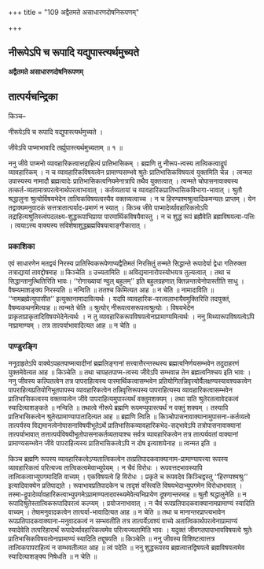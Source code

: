 +++
title = "109 अद्वैतमते असाधारणदोषनिरूपणम्"

+++


## नीरूपेऽपि च रूपादि यद्युपास्त्यर्थमुच्यते

**अद्वैतमते असाधारणदोषनिरूपणम्**

## **तात्पर्यचन्द्रिका**

किञ्च–

नीरूपेऽपि च रूपादि यद्युपास्त्यर्थमुच्यते ।

जीवेऽपि पाप्माभावादि तर्ह्युपास्त्यर्थमुच्यताम् ॥ १ ॥

ननु जीवे पाप्मनो व्यावहारिकत्वात्तद्राहित्यं प्रातिभासिकम् । ब्रह्मणि तु नीरूप-त्वस्य तात्विकत्वाद्रूपं व्यावहारिकम् । न च व्यावहारिकविषयत्वेन प्रामाण्यसम्भवे श्रुतेः प्रातिभासिकविषयत्वं युक्तमिति चेन्न । त्वन्मत उपास्यस्य नामादौ ब्रह्मत्वादेः प्रातिभासिकत्वनियमेनात्रापि तथैव युक्तत्वात् । त्वन्मते चोपासनावाक्यस्य तत्कर्त-व्यतामात्रपरत्वेनार्थपरत्वाभावात् । कर्तव्यतायां च व्यावहारिकप्रातिभासिकविभागा-भावात् । श्रुतौ श्रद्धालुना श्रुत्योर्विषयभेदेन तात्विकविषयत्वस्यैव वक्तव्यत्वाच्च । न च हिरण्यश्मश्रुत्वादिकमन्यतः प्राप्तम् । येन तद्वाक्यमनुवादकं सत्तत्रातात्पर्याद-प्रमाणं न स्यात् । किञ्च जीवे पाप्मादेर्व्यावहारिकत्वेऽपि तद्राहित्यश्रुतिस्त्वंपदलक्ष्य-शुद्धरूपाभिप्राया पारमार्थिकविषयैवास्तु । न च शुद्धं रूपं ब्रह्मैवेति ब्रह्मविषयत्वा-पत्तिः । त्वयाऽस्य वाक्यस्य सविशेषाशुद्धब्रह्मविषयत्वाङ्गीकारात् ।

### **प्रकाशिका**

एवं साधारणेन मतद्वयं निरस्य प्रातिस्विकरूपेणाप्यद्वैतिमतं निरसितुं तन्मते सिद्धान्ते रूपादेर्या द्वेधा गतिरुक्ता तत्राद्यायां तावद्दोषमाह ॥ किञ्चेति ॥ उच्यतामिति ॥ अविद्यमानारोपस्योभयत्र तुल्यत्वात् । तथा च सिद्धान्तानुत्थितिरिति भावः। ‘‘रोगाख्यायां ण्वुल् बहुलम्’’ इति बहुलग्रहणात् क्तिन्नन्तत्वेनोपास्तीति साधु । वैषम्यमाशङ्क्य निरस्यति ॥ नन्विति ॥ ततश्च किमित्यत आह ॥ न चेति ॥ नामादाविति ॥ ‘‘नामब्रह्मेत्युपासीत’’ इत्युक्तनामादावित्यर्थः । यदपि व्यावहारिक-परत्वलाभायैवमुक्तिरिति तदयुक्तं, वैषम्यकथनमित्याह ॥ त्वन्मते चेति ॥ श्रुत्योर् नीरूपत्वसरूपत्वश्रुत्योः । विषयभेदेन प्राकृताप्राकृतादिविषयभेदेनेत्यर्थः । न तु व्यावहारिकरूपविषयत्वेनाप्रामाण्यमित्यर्थः । ननु मिथ्यारूपविषयत्वेऽपि नाप्रामाण्यम् । तत्र तात्पर्याभावादित्यत आह ॥ न चेति ॥

### **पाण्डुरङ्गि**

ननूदाहृतेऽपि वाक्येऽपहतपाप्मत्वादीनां ब्रह्मलिङ्गानां सत्त्वात्तैरन्तस्थस्य ब्रह्मत्वनिर्णयसम्भवेन तदुदाहरणं युक्तमेवेत्यत आह ॥ किञ्चेति ॥ तथा चापहतपाप्म-त्वस्य जीवेऽपि सम्भवान्न तेन ब्रह्मत्वनिश्चय इति भावः । ननु जीवस्य कल्पितत्वेन तत्र पापराहित्यस्य पारमार्थिकत्वासम्भवेन प्रतियोगितन्निवृत्त्योर्वैलक्षण्यस्यावश्यकत्वेन पापराहित्यप्रतियोगिभूतपापस्य व्यावहारिकत्वेन तन्निवृत्तिरूपस्य पापराहित्यस्य व्यावहारिकत्वासम्भवेन प्रातिभासिकत्वस्य वक्तव्यत्वेन जीवे पापराहित्यमुपास्त्यर्थं वक्तुमशक्यम् । तथा सति श्रुतेरतत्वावेदकत्वं स्यादित्याशङ्कते ॥ नन्विति ॥ तथात्वे नीरूपे ब्रह्मणि रूपमप्युपास्त्यर्थं न वक्तुं शक्यम् । तस्यापि प्रातिभासिकत्वेन श्रुतेरप्रामाण्यापातादित्यत आह ॥ ब्रह्मणि त्विति ॥ किञ्चोपासनावाक्यानामुपासना-कर्तव्यत्वे तात्पर्यस्य विद्यमानत्वेनोपासनाविषयीभूतेऽर्थे प्रातिभासिकव्यावहारिकभेद-सद्भावेऽपि तत्रोपासनावाक्यानां तात्पर्याभावात् तत्तात्पर्यविषयीभूतोपासनाकर्तव्यतायाश्च सर्वत्र व्यावहारिकत्वेन तत्र तात्पर्यवतां वाक्यानां प्रामाण्यसम्भवेन जीवे पापराहित्यस्य प्रातिभासिकत्वेऽपि न दोष इत्याशयेनाह ॥ त्वन्मत इति ॥

किञ्च ब्रह्मणि रूपस्य व्यावहारिकत्वेऽप्यतात्विकत्वेन तत्प्रतिपादकवाक्यानाम-प्रामाण्यापत्त्या रूपस्य व्यावहारिकत्वं परित्यज्य तात्विकत्वमेवाभ्युपेयम् । न चैवं विरोधः । रूपवत्तदभावस्यापि तात्विकत्वाभ्युपगमादिति वाच्यम् । एकविषयत्वे हि विरोधः । प्रकृते च रूपवदेव किञ्चिद्वस्तु ‘‘हिरण्यश्मश्रुः’’ इत्यादिवाक्येन प्रतिपाद्यते । रूपाभावप्रतिपादकेन च तादृशं वस्त्विति विषयभेदाभ्युपगमेन विरोधाभावात् । तस्मा-द्रूपादेर्व्यावहारिकत्वाभ्युपगमेऽप्रामाण्यतादवस्थ्यमेवेत्यभिप्रायेण दूषणान्तरमाह ॥ श्रुतौ श्रद्धालुनेति ॥ न रूपादिश्रुतेस्तात्विकरूपादिपरत्वं कल्प्यम् । प्रयोजनाभावात् । न चैवं रूपप्रतिपादकवाक्यानामप्रामाण्यं स्यादिति वाच्यम् । तेषामनुवादकत्वेन तात्पर्या-भावादित्यत आह ॥ न चेति ॥ तथा च मानान्तरप्राप्त्यभावेन रूपप्रतिपादकवाक्याना-मनुवादकत्वं न सम्भवतीति तत्र तात्पर्येऽवश्यं वाच्ये अतात्विकार्थपरत्वेनाप्रामाण्यं स्यादेवेति तत्परिहारार्थं रूपादेर्व्यावहारिकत्वमेव परित्यज्यतामिति भावः । यदुक्तं जीवगतपापाभावविषयत्वे श्रुतेः प्रातिभासिकविषयत्वेनाप्रामाण्यं स्यादिति तद्दूषयति ॥ किञ्चेति ॥ ननु जीवस्य विशिष्टत्वात्तत्र तात्विकपापराहित्यं न सम्भवतीत्यत आह ॥ त्वं पदेति ॥ ननु शुद्धरूपस्य ब्रह्मत्वात्तद्विषयत्वे ब्रह्मविषयत्वमेव स्यादित्याशङ्क्य निषेधति ॥ न चेति ॥

